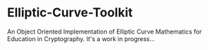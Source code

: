 # Elliptic-Curve-Toolkit
An Object Oriented Implementation of Elliptic Curve Mathematics for Education in Cryptography.
It's a work in progress...
